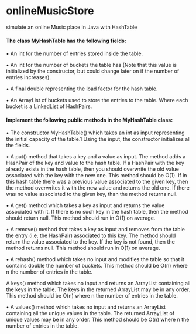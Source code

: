 # onlineMusicStore
simulate an online Music place in Java with HashTable

#### The class MyHashTable has the following fields:

• An int for the number of entries stored inside the table.

• An int for the number of buckets the table has (Note that this value is initialized by the constructor, but could change later on if the number of entries increases).

• A final double representing the load factor for the hash table.

• An ArrayList of buckets used to store the entries to the table. Where each bucket is a
LinkedList of HashPairs.


#### Implement the following public methods in the MyHashTable class:


• The constructor MyHashTable() which takes an int as input representing the initial capacity of the table.1 Using the input, the constructor initializes all the fields.


• A put() method that takes a key and a value as input. The method adds a HashPair of the key and value to the hash table. If a HashPair with the key already exists in the hash table, then you should overwrite the old value associated with the key with the new one. This method should be O(1). If in this hash table there was a previous value associated to the given key, then the method overwrites it with the new value and returns the old one. If there was no value associated to the given key, than the method returns null.


• A get() method which takes a key as input and returns the value associated with it. If there is no such key in the hash table, then the method should return null. This method should run in O(1) on average.


• A remove() method that takes a key as input and removes from the table the entry (i.e. the HashPair) associated to this key. The method should return the value associated to the key. If the key is not found, then the method returns null. This method should run in O(1) on average.


• A rehash() method which takes no input and modifies the table so that it contains double the number of buckets. This method should be O(n) where n the number of entries in the table.

A keys() method which takes no input and returns an ArrayList containing all the keys in the table. The keys in the returned ArrayList may be in any order. This method should be O(n) where n the number of entries in the table.


• A values() method which takes no input and returns an ArrayList containing all the unique values in the table. The returned ArrayList of unique values may be in any order. This method should be O(n) where n the number of entries in the table.
